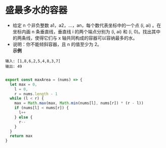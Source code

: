 # 盛最多水的容器

- 给定 n 个非负整数 a1，a2，...，an，每个数代表坐标中的一个点 (i, ai) 。在坐标内画 n 条垂直线，垂直线 i 的两个端点分别为 (i, ai) 和 (i, 0)。找出其中的两条线，使得它们与 x 轴共同构成的容器可以容纳最多的水。
- 说明：你不能倾斜容器，且 n 的值至少为 2。  
**示例**
```
输入: [1,8,6,2,5,4,8,3,7]
输出: 49
```

<img  style="width: 60%;position: relative;left: 20%;" :src="`${$cloudUrl}img/question_11.jpg`"/>  

```javascript
export const maxArea = (nums) => {
  let max = 0,
    l = 0,
    r = nums.length - 1
  while (l < r) {
    max = Math.max(max, Math.min(nums[l], nums[r]) * (r - l))
    if (nums[l] < nums[r]) {
      l++
    } else {
      r--
    }
  }
  return max
}
```
<CodeTest style="margin-top: 20px;" mode="maxArea" />  

<vTalk />